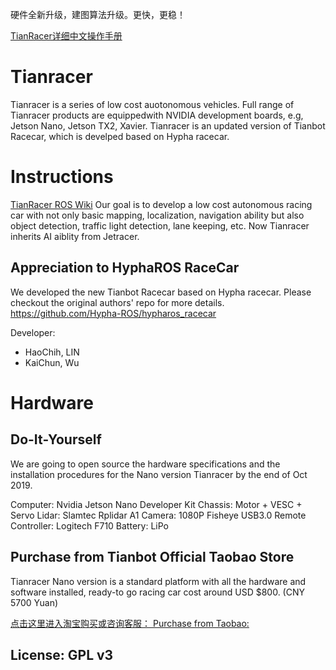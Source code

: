 硬件全新升级，建图算法升级。更快，更稳！ 

[TianRacer详细中文操作手册](http://doc.tianbot.com/tianracer)  

# Tianracer
Tianracer is a series of low cost auotonomous vehicles. Full range of Tianracer products are equippedwith NVIDIA development boards, e.g, Jetson Nano, Jetson TX2, Xavier. Tianracer is an updated version of Tianbot Racecar, which is develped based on Hypha racecar.

# Instructions
[TianRacer ROS Wiki](https://wiki.ros.org/tianracer)
Our goal is to develop a low cost autonomous racing car with not only basic mapping, localization, navigation ability but also object detection, traffic light detection, lane keeping, etc. Now Tianracer inherits AI aiblity from Jetracer.

## Appreciation to HyphaROS RaceCar 

We developed the new Tianbot Racecar based on Hypha racecar. Please checkout the original authors' repo for more details.
https://github.com/Hypha-ROS/hypharos_racecar

Developer:   
* HaoChih, LIN  
* KaiChun, Wu  


# Hardware 

## Do-It-Yourself
We are going to open source the hardware specifications and the installation procedures for the Nano version Tianracer by the end of Oct 2019.

Computer: Nvidia Jetson Nano Developer Kit
Chassis: Motor + VESC + Servo
Lidar: Slamtec Rplidar A1
Camera: 1080P Fisheye USB3.0
Remote Controller: Logitech F710
Battery: LiPo

## Purchase from Tianbot Official Taobao Store

Tianracer Nano version is a standard platform with all the hardware and software installed, ready-to go racing car cost around USD $800. (CNY 5700 Yuan)
 
[点击这里进入淘宝购买或咨询客服： Purchase from Taobao:](https://item.taobao.com/item.htm?id=564703378940)  
  
## License: GPL v3  




